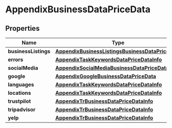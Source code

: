 

# AppendixBusinessDataPriceData


## Properties

| Name | Type | Description | Notes |
|------------ | ------------- | ------------- | -------------|
|**businessListings** | [**AppendixBusinessListingsBusinessDataPriceData**](AppendixBusinessListingsBusinessDataPriceData.md) |  |  [optional] |
|**errors** | [**AppendixTaskKeywordsDataPriceDataInfo**](AppendixTaskKeywordsDataPriceDataInfo.md) |  |  [optional] |
|**socialMedia** | [**AppendixSocialMediaBusinessDataPriceData**](AppendixSocialMediaBusinessDataPriceData.md) |  |  [optional] |
|**google** | [**AppendixGoogleBusinessDataPriceData**](AppendixGoogleBusinessDataPriceData.md) |  |  [optional] |
|**languages** | [**AppendixTaskKeywordsDataPriceDataInfo**](AppendixTaskKeywordsDataPriceDataInfo.md) |  |  [optional] |
|**locations** | [**AppendixTaskKeywordsDataPriceDataInfo**](AppendixTaskKeywordsDataPriceDataInfo.md) |  |  [optional] |
|**trustpilot** | [**AppendixTrBusinessDataPriceDataInfo**](AppendixTrBusinessDataPriceDataInfo.md) |  |  [optional] |
|**tripadvisor** | [**AppendixTrBusinessDataPriceDataInfo**](AppendixTrBusinessDataPriceDataInfo.md) |  |  [optional] |
|**yelp** | [**AppendixTrBusinessDataPriceDataInfo**](AppendixTrBusinessDataPriceDataInfo.md) |  |  [optional] |




